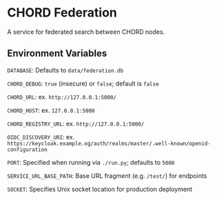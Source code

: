 # CHORD Federation

A service for federated search between CHORD nodes.

## Environment Variables

`DATABASE`: Defaults to `data/federation.db`

`CHORD_DEBUG`: `true` (insecure) or `false`; default is `false`

`CHORD_URL`: ex. `http://127.0.0.1:5000/`

`CHORD_HOST`: ex. `127.0.0.1:5000`

`CHORD_REGISTRY_URL`: ex. `http://127.0.0.1:5000/`

`OIDC_DISCOVERY_URI`:
ex. `https://keycloak.example.og/auth/realms/master/.well-known/openid-configuration`

`PORT`: Specified when running via `./run.py`; defaults to `5000`

`SERVICE_URL_BASE_PATH`: Base URL fragment (e.g. `/test/`) for endpoints

`SOCKET`: Specifies Unix socket location for production deployment
